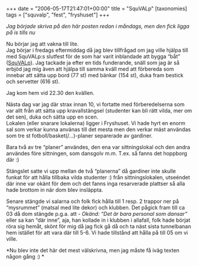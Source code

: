 +++
date = "2006-05-17T21:47:01+00:00"
title = "SquVALp"
[taxonomies]
tags = ["squvalp", "fest", "fryshuset"]
+++

*Jag började skriva på den här posten redan i måndags, men den fick ligga på is tills nu*

Nu börjar jag att vakna till lite.  
Jag börjar i fredags eftermiddag då jag blev tillfrågad om jag ville hjälpa till med SquVALp:s slutfest för de som har varit inblandade att bygga &#8220;båt&#8221; ([SquVALp][1]). Jag tackade ja efter en tids funderande, snäll som jag är så erbjöd jag mig även att hjälpa till samma kväll med att förbereda som innebar att sätta upp bord (77 st) med bänkar (154 st), duka fram bestick och servetter (616 st).

Jag kom hem vid 22.30 den kvällen.

Nästa dag var jag där strax innan 10, vi fortatte med förberedelserna som var allt från att sätta upp kravallstängsel (studenter kan bli rätt vilda, mer om det sen), duka och sätta upp en scen.  
Lokalen (eller snarare lokalerna) ligger i Fryshuset. Vi hade hyrt en enorm sal som verkar kunna använas till det mesta men den verkar mäst användas som tre st fotboll/basket(/&#8230;)-planer separerade av gardiner.

Bara två av tre &#8220;planer&#8221; användes, den ena var sittningslokal och den andra användes före sittningen, som dansgolv m.m. T.ex. så fanns det hoppborg där :) 

Stängslet satte vi upp mellan de två &#8220;planerna&#8221; då gardiner inte skulle funkat för att hålla tillbaka vilda studenter :) från sittningslokalen, utseéndet där inne var okänt för dem och det fanns inga resarverade plattser så alla hade brottom in när dom blev insläppta.

Senare stängde vi salarna och folk fick hålla till 1 resp. 2 trappor ner på &#8220;mysrummet&#8221; (matsal med lite dekor) och klubben. Det pågick fram till ca 03 då dom stängde p.g.a. att *- Okänd: &#8220;Det är bara personal som dansar&#8221;* eller sa kan &#8220;där inne&#8221;, aja, han kollade in i klubben i allafall, folk hade börjat röra sig hemåt, skönt för mig då jag fick gå då och ta näst sista tunnelbanan hem istället för att vara där till 5-6. Vi hade tillstånd att hålla på till 05 om vi ville.

*Nu blev inte det här det mest välskrivna, men jag måste få iväg texten någon gång :) *



<small></small>

 [1]: http://www.squvalp.se
